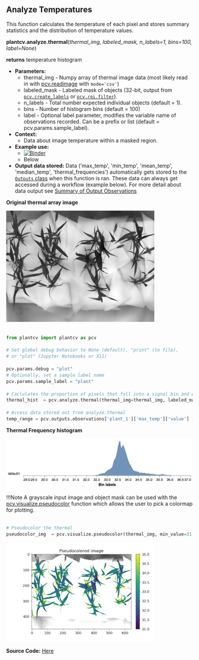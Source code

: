 ## Analyze Temperatures

This function calculates the temperature of each pixel and stores summary statistics and the distribution of temperature values.

**plantcv.analyze.thermal**(*thermal_img, labeled_mask, n_labels=1, bins=100, label=None*)

**returns** temperature histogram

- **Parameters:**
    - thermal_img - Numpy array of thermal image data (most likely read in with [pcv.readimage](read_image.md) with `mode='csv'`)
    - labeled_mask - Labeled mask of objects (32-bit, output from [`pcv.create_labels`](create_labels.md) or [`pcv.roi.filter`](roi_filter.md)).
    - n_labels - Total number expected individual objects (default = 1).
    - bins     - Number of histogram bins (default = 100)
    - label - Optional label parameter, modifies the variable name of observations recorded. Can be a prefix or list (default = pcv.params.sample_label).
- **Context:**
    - Data about image temperature within a masked region. 
- **Example use:**
    - [![Binder](https://mybinder.org/badge_logo.svg)](https://mybinder.org/v2/gh/danforthcenter/plantcv-tutorial-thermal/HEAD?labpath=index.ipynb)
    - Below
- **Output data stored:** Data ('max_temp', 'min_temp', 'mean_temp', 'median_temp', 'thermal_frequencies') automatically gets stored to the 
    [`Outputs` class](outputs.md) when this function is ran. 
    These data can always get accessed during a workflow (example below). For more detail about data output see [Summary of Output Observations](output_measurements.md#summary-of-output-observations)

**Original thermal array image**

![Screenshot](img/documentation_images/analyze_thermal/scaled_thermal_img.jpg)

```python

from plantcv import plantcv as pcv

# Set global debug behavior to None (default), "print" (to file), 
# or "plot" (Jupyter Notebooks or X11)

pcv.params.debug = "plot"
# Optionally, set a sample label name
pcv.params.sample_label = "plant"

# Caclulates the proportion of pixels that fall into a signal bin and writes the values to a file. Also provides a histogram of this data
thermal_hist  = pcv.analyze.thermal(thermal_img=thermal_img, labeled_mask=mask)

# Access data stored out from analyze.thermal
temp_range = pcv.outputs.observations['plant_1']['max_temp']['value'] - pcv.outputs.observations['plant1']['min_temp']['value']

```


**Thermal Frequency histogram**

![Screenshot](img/documentation_images/analyze_thermal/temp_hist.png)

!!!Note
    A grayscale input image and object mask can be used with the [pcv.visualize.pseudocolor](visualize_pseudocolor.md) function
    which allows the user to pick a colormap for plotting.

```python

# Pseudocolor the thermal 
pseudocolor_img  = pcv.visualize.pseudocolor(thermal_img, min_value=31, max_value=35, mask=mask)

```

![Screenshot](img/documentation_images/analyze_thermal/thermal_pseudocolored.jpg)

**Source Code:** [Here](https://github.com/danforthcenter/plantcv/blob/main/plantcv/plantcv/analyze/thermal.py)
